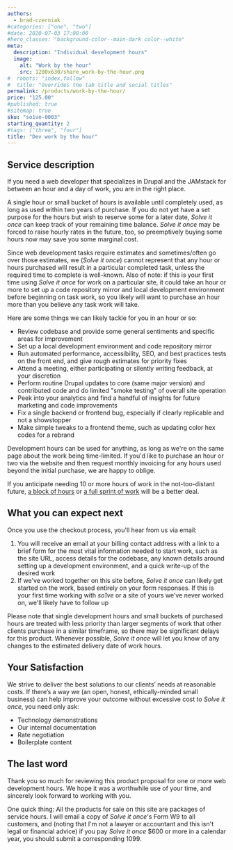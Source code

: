 ```yaml
---
authors:
  - brad-czerniak
#categories: ["one", "two"]
#date: 2020-07-03 17:00:00
#hero_classes: "background-color--main-dark color--white"
meta:
  description: "Individual development hours"
  image:
    alt: "Work by the hour"
    src: 1200x630/share_work-by-the-hour.png
#  robots: "index,follow"
#  title: "Overrides the tab title and social titles"
permalink: /products/work-by-the-hour/
price: "125.00"
#published: true
#sitemap: true
sku: "so1ve-0003"
starting_quantity: 2
#tags: ["three", "four"]
title: "Dev work by the hour"
---
```


## Service description

If you need a web developer that specializes in Drupal and the JAMstack for between an hour and a day of work, you are in
the right place.

A single hour or small bucket of hours is available until completely used, as long as used within two years of purchase.
If you do not yet have a set purpose for the hours but wish to reserve some for a later date, _Solve it once_ can keep track
of your remaining time balance. _Solve it once_ may be forced to raise hourly rates in the future, too, so preemptively
buying some hours now may save you some marginal cost.

Since web development tasks require estimates and sometimes/often go over those estimates, we (_Solve it once_) cannot represent
that any hour or hours purchased will result in a particular completed task, unless the required time to complete is well-known.
Also of note: if this is your first time using _Solve it once_ for work on a particular site, it could take an hour or more
to set up a code repository mirror and local development environment before beginning on task work, so you likely will want
to purchase an hour more than you believe any task work will take.

Here are some things we can likely tackle for you in an hour or so:

  * Review codebase and provide some general sentiments and specific areas for improvement
  * Set up a local development environment and code repository mirror
  * Run automated performance, accessibility, SEO, and best practices tests on the front end, and give rough estimates for priority fixes
  * Attend a meeting, either participating or silently writing feedback, at your discretion
  * Perform routine Drupal updates to core (same major version) and contributed code and do limited "smoke testing" of overall site operation
  * Peek into your analytics and find a handful of insights for future marketing and code improvements
  * Fix a single backend or frontend bug, especially if clearly replicable and not a showstopper
  * Make simple tweaks to a frontend theme, such as updating color hex codes for a rebrand

Development hours can be used for anything, as long as we're on the same page about the work being time-limited. If you'd
like to purchase an hour or two via the website and then request monthly invoicing for any hours used beyond the initial
purchase, we are happy to oblige.

If you anticipate needing 10 or more hours of work in the not-too-distant future, [a block of hours](/products/block-of-hours/)
or [a full sprint of work](/products/sprint/) will be a better deal.

## What you can expect next

Once you use the checkout process, you'll hear from us via email:

1. You will receive an email at your billing contact address with a link to a brief form for the most vital information
    needed to start work, such as the site URL, access details for the codebase, any known details around setting up a development
    environment, and a quick write-up of the desired work
2. If we've worked together on this site before, _Solve it once_ can likely get started on the work, based entirely on your
    form responses. If this is your first time working with _so1ve_ or a site of yours we've never worked on, we'll likely
    have to follow up

Please note that single development hours and small buckets of purchased hours are treated with less priority than larger
segments of work that other clients purchase in a similar timeframe, so there may be significant delays for this product.
Whenever possible, _Solve it once_ will let you know of any changes to the estimated delivery date of work hours.

## Your Satisfaction

We strive to deliver the best solutions to our clients’ needs at reasonable costs. If there’s a way we (an open, honest,
ethically-minded small business) can help improve your outcome without excessive cost to _Solve it once_, you need only
ask:

  * Technology demonstrations
  * Our internal documentation
  * Rate negotiation
  * Boilerplate content

<h2 class="color--third">The last word</h2>

Thank you so much for reviewing this product proposal for one or more web development hours. We hope it was a worthwhile
use of your time, and sincerely look forward to working with you.

One quick thing: All the products for sale on this site are packages of service hours. I will email a copy of _Solve it once_'s
Form W9 to all customers, and (noting that I'm not a lawyer or accountant and this isn't legal or financial advice) if you
pay _Solve it once_ $600 or more in a calendar year, you should submit a corresponding 1099.
